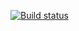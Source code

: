 
[![Build status](https://ci.appveyor.com/api/projects/status/dsq5agva43nugx85/branch/master?svg=true)](https://ci.appveyor.com/project/maria-namira/environment/branch/master)
